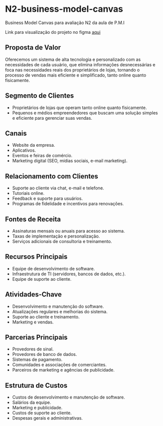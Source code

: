 # N2-business-model-canvas
Business Model Canvas para avaliação N2 da aula de P.M.I

Link para visualização do projeto no figma [aqui](https://www.figma.com/board/mFxbCvp9BaMAdqfy8laAvs/N2---20%2F05%2F2024?node-id=305%3A20&t=PjaLX0qIrqQs7pmx-1)

## Proposta de Valor
Oferecemos um sistema de alta tecnologia e personalizado com as necessidades de cada usuário, que elimina informações desnecessárias e foca nas necessidades reais dos proprietários de lojas, tornando o processo de vendas mais eficiente e simplificado, tanto online quanto fisicamente.

## Segmento de Clientes
- Proprietários de lojas que operam tanto online quanto fisicamente.
- Pequenos e médios empreendedores que buscam uma solução simples e eficiente para gerenciar suas vendas.

## Canais
- Website da empresa.
- Aplicativos.
- Eventos e feiras de comércio.
- Marketing digital (SEO, mídias sociais, e-mail marketing).

## Relacionamento com Clientes
- Suporte ao cliente via chat, e-mail e telefone.
- Tutoriais online.
- Feedback e suporte para usuários. 
- Programas de fidelidade e incentivos para renovações.

## Fontes de Receita
- Assinaturas mensais ou anuais para acesso ao sistema.
- Taxas de implementação e personalização.
- Serviços adicionais de consultoria e treinamento.

## Recursos Principais
- Equipe de desenvolvimento de software.
- Infraestrutura de TI (servidores, bancos de dados, etc.).
- Equipe de suporte ao cliente.

## Atividades-Chave
- Desenvolvimento e manutenção do software.
- Atualizações regulares e melhorias do sistema.
- Suporte ao cliente e treinamento.
- Marketing e vendas.

## Parcerias Principais
- Provedores de sinal.
- Provedores de banco de dados. 
- Sistemas de pagamento.
- Comunidades e associações de comerciantes.
- Parceiros de marketing e agências de publicidade.

## Estrutura de Custos
- Custos de desenvolvimento e manutenção de software.
- Salários da equipe.
- Marketing e publicidade.
- Custos de suporte ao cliente.
- Despesas gerais e administrativas.
